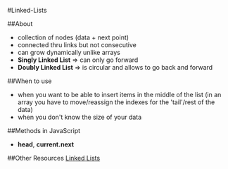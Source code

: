 #Linked-Lists

##About
- collection of nodes (data + next point)
- connected thru links but not consecutive
- can grow dynamically unlike arrays
- **Singly Linked List** => can only go forward
- **Doubly Linked List** => is circular and allows to go back and forward

##When to use
- when you want to be able to insert items in the middle of the list (in an array you have to move/reassign the indexes for the 'tail'/rest of the data)
- when you don't know the size of your data

##Methods in JavaScript
- **head**, **current.next** 

##Other Resources
[Linked Lists](https://code.tutsplus.com/articles/data-structures-with-javascript-singly-linked-list-and-doubly-linked-list--cms-23392)
